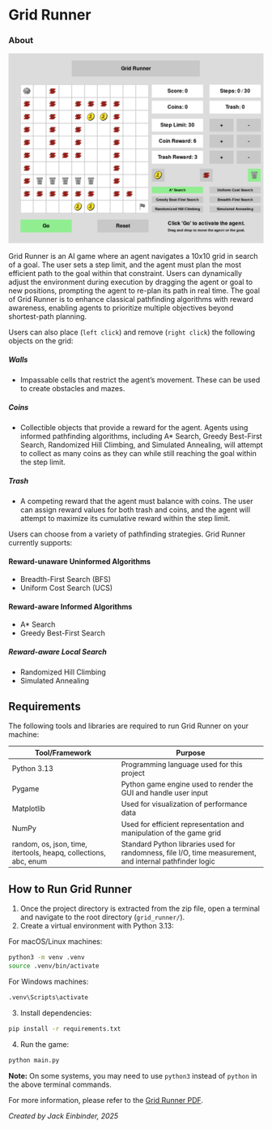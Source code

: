 # Grid Runner

### About

![Grid Runner](assets/images/screenshot.PNG)

Grid Runner is an AI game where an agent navigates a 10x10 grid in search of a goal. The user sets a step limit, and the 
agent must plan the most efficient path to the goal within that constraint. Users can dynamically adjust the environment 
during execution by dragging the agent or goal to new positions, prompting the agent to re-plan its path in real time.
The goal of Grid Runner is to enhance classical pathfinding algorithms with reward awareness, enabling agents to prioritize 
multiple objectives beyond shortest-path planning.

Users can also place (`left click`) and remove (`right click`) the following objects on the grid:

##### Walls

  - Impassable cells that restrict the agent’s movement. These can be used to create obstacles and mazes.  

##### Coins
  - Collectible objects that provide a reward for the agent. Agents using informed pathfinding algorithms, including A* Search, Greedy Best-First Search, Randomized Hill Climbing, and Simulated Annealing, will attempt to collect as many coins as they can while still reaching the goal within the step limit.
 
##### Trash
  - A competing reward that the agent must balance with coins. The user can assign reward values for both trash and coins, and the agent will attempt to maximize its cumulative reward within the step limit.

Users can choose from a variety of pathfinding strategies. Grid Runner currently supports:

#### Reward-unaware Uninformed Algorithms

  - Breadth-First Search (BFS)
  - Uniform Cost Search (UCS)

#### Reward-aware Informed Algorithms 

- A* Search 
- Greedy Best-First Search

##### Reward-aware Local Search

- Randomized Hill Climbing
- Simulated Annealing


## Requirements

The following tools and libraries are required to run Grid Runner on your machine:

| Tool/Framework                                      | Purpose                                                                                  |
|-----------------------------------------------------|------------------------------------------------------------------------------------------|
| Python 3.13                                          | Programming language used for this project                                               |
| Pygame                                               | Python game engine used to render the GUI and handle user input                          |
| Matplotlib                                           | Used for visualization of performance data                                               |
| NumPy                                                | Used for efficient representation and manipulation of the game grid                      |
| random, os, json, time, itertools, heapq, collections, abc, enum | Standard Python libraries used for randomness, file I/O, time measurement, and internal pathfinder logic |



## How to Run Grid Runner

1. Once the project directory is extracted from the zip file, open a terminal and navigate to the root directory (`grid_runner/`).
2. Create a virtual environment with Python 3.13:

For macOS/Linux machines:
```bash
python3 -m venv .venv
source .venv/bin/activate
```

For Windows machines:
```bash
.venv\Scripts\activate
```

3. Install dependencies:
```bash
pip install -r requirements.txt
```

4. Run the game:
```bash
python main.py
```

**Note:** On some systems, you may need to use `python3` instead of `python` in the above terminal commands.


For more information, please refer to the [Grid Runner PDF](grid_runner_multi_objective_ai_pathfinding_in_2d_environments.pdf).

_Created by Jack Einbinder, 2025_
